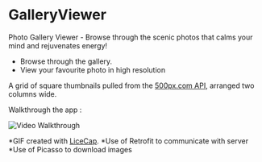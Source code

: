 # GalleryViewer
Photo Gallery Viewer - Browse through the scenic photos that calms your mind and rejuvenates energy! 

- Browse through the gallery.
- View your favourite photo in high resolution

A grid of square thumbnails pulled from the [500px.com API](https://github.com/500px/api-documentation), arranged two columns wide.

Walkthrough the app : 

<img src='http://imgur.com/Q3je3JV.gif' title='Video Walkthrough' width='' alt='Video Walkthrough' />

*GIF created with [LiceCap](http://www.cockos.com/licecap/).
*Use of Retrofit to communicate with server
*Use of Picasso to download images
